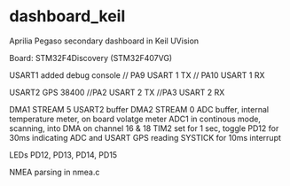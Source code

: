 dashboard_keil
==============

Aprilia Pegaso secondary dashboard in Keil UVision

Board: STM32F4Discovery (STM32F407VG)

USART1 added debug console // PA9 USART 1 TX
	                         // PA10 USART 1 RX
	                       
USART2 GPS 38400            //PA2 USART 2 TX
                            //PA3 USART 2 RX
                            
DMA1 STREAM 5 USART2 buffer
DMA2 STREAM 0 ADC buffer, internal temperature meter, on board volatge meter
ADC1 in continous mode, scanning, into DMA on channel 16 & 18
TIM2 set for 1 sec, toggle PD12 for 30ms indicating  ADC and USART GPS reading
SYSTICK for 10ms interrupt

LEDs PD12, PD13, PD14, PD15

NMEA parsing in nmea.c
